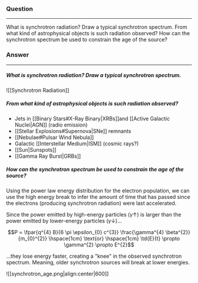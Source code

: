 ### Question
---
What is synchrotron radiation? Draw a typical synchrotron spectrum. From what kind of astrophysical objects is such radiation observed? How can the synchrotron spectrum be used to constrain the age of the source?

### Answer
---
##### What is synchrotron radiation? Draw a typical synchrotron spectrum. 

![[Synchrotron Radiation]]

##### From what kind of astrophysical objects is such radiation observed? 

- Jets in [[Binary Stars#X-Ray Binary|XRBs]]and [[Active Galactic Nuclei|AGN]] (radio emission)
- [[Stellar Explosions#Supernova|SNe]] remnants
- [[Nebulae#Pulsar Wind Nebula]]
- Galactic [[Interstellar Medium|ISM]] (cosmic rays?)
- [[Sun|Sunspots]]
- [[Gamma Ray Burst|GRBs]]

##### How can the synchrotron spectrum be used to constrain the age of the source?

Using the power law energy distribution for the electron population, we can use the high energy break to infer the amount of time that has passed since the electrons (producing synchrotron radiation) were last accelerated.

Since the power emitted by high-energy particles ($\gamma \uparrow$) is larger than the power emitted by lower-energy particles ($\gamma \downarrow$)...

$$P = \fpar{q^{4} B}{6 \pi \epsilon_{0} c^{3}} \frac{\gamma^{4} \beta^{2}}{m_{0}^{2}} \hspace{1cm} \text{or} \hspace{1cm} \td{E}{t} \propto \gamma^{2} \propto E^{2}$$

...they lose energy faster, creating a "knee" in the observed synchrotron spectrum. Meaning, older synchrotron sources will break at lower energies.

![[synchrotron_age.png|align:center|600]]

